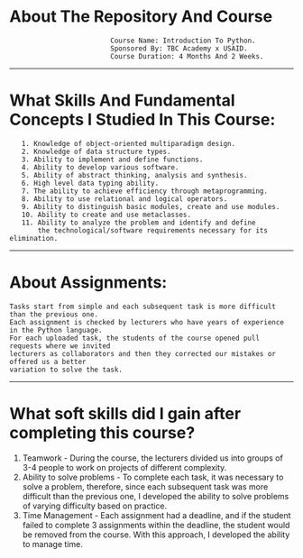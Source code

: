#                              About The Repository And Course
                             Course Name: Introduction To Python.
                             Sponsored By: TBC Academy x USAID.
                             Course Duration: 4 Months And 2 Weeks.
-------------------------------------------------------------------------------------------------------------------------------------------------------------------------------------------------------------------

# What Skills And Fundamental Concepts I Studied In This Course:
       1. Knowledge of object-oriented multiparadigm design.
       2. Knowledge of data structure types.
       3. Ability to implement and define functions.
       4. Ability to develop various software.
       5. Ability of abstract thinking, analysis and synthesis.
       6. High level data typing ability.
       7. The ability to achieve efficiency through metaprogramming.
       8. Ability to use relational and logical operators.
       9. Ability to distinguish basic modules, create and use modules.
       10. Ability to create and use metaclasses.
       11. Ability to analyze the problem and identify and define
           the technological/software requirements necessary for its elimination.
       
-------------------------------------------------------------------------------------------------------------------------------------------------------------------------------------------------------------------

# About Assignments:
    Tasks start from simple and each subsequent task is more difficult than the previous one.
    Each assignment is checked by lecturers who have years of experience in the Python language.
    For each uploaded task, the students of the course opened pull requests where we invited
    lecturers as collaborators and then they corrected our mistakes or offered us a better
    variation to solve the task. 

-------------------------------------------------------------------------------------------------------------------------------------------------------------------------------------------------------------------
# What soft skills did I gain after completing this course?

1. Teamwork - During the course, the lecturers divided us into groups of 3-4 people
   to work on projects of different complexity.
2. Ability to solve problems - To complete each task, it was necessary to solve a problem,
   therefore, since each subsequent task was more difficult than the previous one, I developed
   the ability to solve problems of varying difficulty based on practice.
3. Time Management - Each assignment had a deadline, and if the student failed to complete
   3 assignments within the deadline, the student would be removed from the course.
   With this approach, I developed the ability to manage time.
